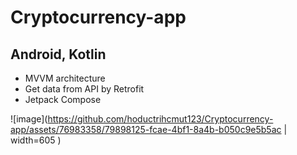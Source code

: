 # Cryptocurrency-app
## Android, Kotlin

+ MVVM architecture
+ Get data from API by Retrofit
+ Jetpack Compose


![image](https://github.com/hoductrihcmut123/Cryptocurrency-app/assets/76983358/79898125-fcae-4bf1-8a4b-b050c9e5b5ac | width=605 )

